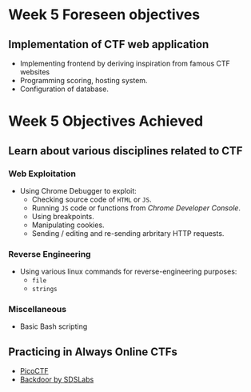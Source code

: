 # Week 5 Foreseen objectives

## Implementation of CTF web application
- Implementing frontend by deriving inspiration from famous CTF websites
- Programming scoring, hosting system.
- Configuration of database. 

# Week 5 Objectives Achieved

## Learn about various disciplines related to CTF

### Web Exploitation
- Using Chrome Debugger to exploit:
    - Checking source code of `HTML` or `JS`.
    - Running `JS` code or functions from _Chrome Developer Console_.
    - Using breakpoints.
    - Manipulating cookies.
    - Sending / editing and re-sending arbritary HTTP requests.
    
### Reverse Engineering
- Using various linux commands for reverse-engineering purposes:
    - `file`
    - `strings`
    
### Miscellaneous
- Basic Bash scripting

## Practicing in Always Online CTFs
- [PicoCTF](https://2017game.picoctf.com/)
- [Backdoor by SDSLabs](https://backdoor.sdslabs.co/)
